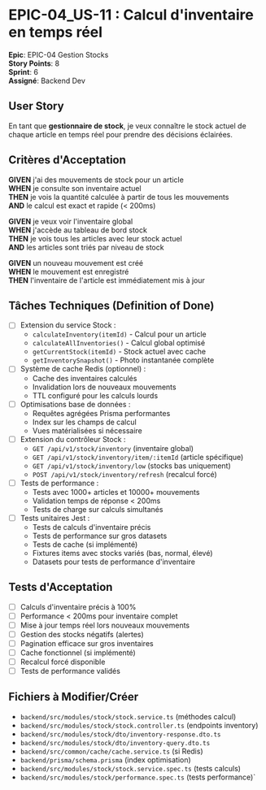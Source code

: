 # EPIC-04_US-11 : Calcul d'inventaire en temps réel

**Epic**: EPIC-04 Gestion Stocks  
**Story Points**: 8  
**Sprint**: 6  
**Assigné**: Backend Dev  

## User Story

En tant que **gestionnaire de stock**, je veux connaître le stock actuel de chaque article en temps réel pour prendre des décisions éclairées.

## Critères d'Acceptation

**GIVEN** j'ai des mouvements de stock pour un article  
**WHEN** je consulte son inventaire actuel  
**THEN** je vois la quantité calculée à partir de tous les mouvements  
**AND** le calcul est exact et rapide (< 200ms)  

**GIVEN** je veux voir l'inventaire global  
**WHEN** j'accède au tableau de bord stock  
**THEN** je vois tous les articles avec leur stock actuel  
**AND** les articles sont triés par niveau de stock  

**GIVEN** un nouveau mouvement est créé  
**WHEN** le mouvement est enregistré  
**THEN** l'inventaire de l'article est immédiatement mis à jour  

## Tâches Techniques (Definition of Done)

- [ ] Extension du service Stock :
  - `calculateInventory(itemId)` - Calcul pour un article
  - `calculateAllInventories()` - Calcul global optimisé
  - `getCurrentStock(itemId)` - Stock actuel avec cache
  - `getInventorySnapshot()` - Photo instantanée complète
- [ ] Système de cache Redis (optionnel) :
  - Cache des inventaires calculés
  - Invalidation lors de nouveaux mouvements
  - TTL configuré pour les calculs lourds
- [ ] Optimisations base de données :
  - Requêtes agrégées Prisma performantes
  - Index sur les champs de calcul
  - Vues matérialisées si nécessaire
- [ ] Extension du contrôleur Stock :
  - `GET /api/v1/stock/inventory` (inventaire global)
  - `GET /api/v1/stock/inventory/item/:itemId` (article spécifique)
  - `GET /api/v1/stock/inventory/low` (stocks bas uniquement)
  - `POST /api/v1/stock/inventory/refresh` (recalcul forcé)
- [ ] Tests de performance :
  - Tests avec 1000+ articles et 10000+ mouvements
  - Validation temps de réponse < 200ms
  - Tests de charge sur calculs simultanés
- [ ] Tests unitaires Jest :
  - Tests de calculs d'inventaire précis
  - Tests de performance sur gros datasets
  - Tests de cache (si implémenté)
  - Fixtures items avec stocks variés (bas, normal, élevé)
  - Datasets pour tests de performance d'inventaire

## Tests d'Acceptation

- [ ] Calculs d'inventaire précis à 100%
- [ ] Performance < 200ms pour inventaire complet
- [ ] Mise à jour temps réel lors nouveaux mouvements
- [ ] Gestion des stocks négatifs (alertes)
- [ ] Pagination efficace sur gros inventaires
- [ ] Cache fonctionnel (si implémenté)
- [ ] Recalcul forcé disponible
- [ ] Tests de performance validés

## Fichiers à Modifier/Créer

- `backend/src/modules/stock/stock.service.ts` (méthodes calcul)
- `backend/src/modules/stock/stock.controller.ts` (endpoints inventory)
- `backend/src/modules/stock/dto/inventory-response.dto.ts`
- `backend/src/modules/stock/dto/inventory-query.dto.ts`
- `backend/src/common/cache/cache.service.ts` (si Redis)
- `backend/prisma/schema.prisma` (index optimisation)
- `backend/src/modules/stock/stock.service.spec.ts` (tests calculs)
- `backend/src/modules/stock/performance.spec.ts` (tests performance)`